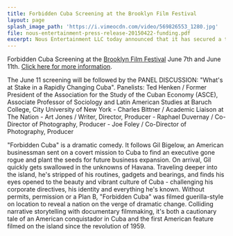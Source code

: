 ```yaml
---
title: Forbidden Cuba Screening at the Brooklyn Film Festival
layout: page
splash_image_path: 'https://i.vimeocdn.com/video/569826553_1280.jpg'
file: nous-entertainment-press-release-20150422-funding.pdf
excerpt: Nous Entertainment LLC today announced that it has secured a third round of funding to further support development of its feature-length films
---
```



Forbidden Cuba Screening at the [Brooklyn Film Festival](http://www.brooklynfilmfestival.org/films/detail.asp?fid=1679)&nbsp;June 7th and June 11th. [Click here for more information](http://www.brooklynfilmfestival.org/films/detail.asp?fid=1679).

The June 11 screening will be followed by the PANEL DISCUSSION: "What's at Stake in a Rapidly Changing Cuba". Panelists: Ted Henken / Former President of the Association for the Study of the Cuban Economy (ASCE), Associate Professor of Sociology and Latin American Studies at Baruch College, City University of New York - Charles Bittner / Academic Liaison at The Nation - Art Jones / Writer, Director, Producer - Raphael Duvernay / Co-Director of Photography, Producer - Joe Foley / Co-Director of Photography, Producer

"Forbidden Cuba" is a dramatic comedy. It follows Gil Bigelow, an American businessman sent on a covert mission to Cuba to find an executive gone rogue and plant the seeds for future business expansion. On arrival, Gil quickly gets swallowed in the unknowns of Havana. Traveling deeper into the island, he's stripped of his routines, gadgets and bearings, and finds his eyes opened to the beauty and vibrant culture of Cuba - challenging his corporate directives, his identity and everything he's known. Without permits, permission or a Plan B, "Forbidden Cuba" was filmed guerilla-style on location to reveal a nation on the verge of dramatic change. Colliding narrative storytelling with documentary filmmaking, it's both a cautionary tale of an American conquistador in Cuba and the first American feature filmed on the island since the revolution of 1959.&nbsp;